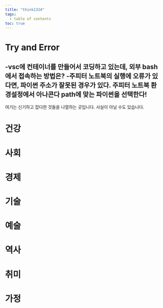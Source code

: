 ```yaml
---
title: "think1324"
tags:
  - table of contents
toc: true
---
```

# Try and Error
-vsc에 컨테이너를 만들어서 코딩하고 있는데, 외부 bash에서 접속하는 방법은?
-주피터 노트북의 실행에 오류가 있다면, 파이썬 주소가 잘못된 경우가 있다. 주피터 노트북 환경설정에서 아나콘다 path에 맞는 파이썬을 선택한다! 
-

여기는 신기하고 잡다한 것들을 나열하는 곳입니다. 사실이 아닐 수도 있습니다.
# 건강



# 사회



# 경제



# 기술

# 예술

# 역사

# 취미

# 가정

